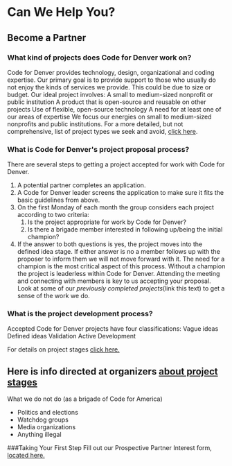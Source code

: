 # Can We Help You?

## Become a Partner
### What kind of projects does Code for Denver work on?
Code for Denver provides technology, design, organizational and coding expertise. Our primary goal is to provide support to those who usually do not enjoy the kinds of services we provide. This could be due to size or budget. Our ideal project involves:
A small to medium-sized nonprofit or public institution
A product that is open-source and reusable on other projects
Use of flexible, open-source technology
A need for at least one of our areas of expertise
We focus our energies on small to medium-sized nonprofits and public institutions. For a more detailed, but not comprehensive, list of project types we seek and avoid, [click here](https://docs.google.com/drawings/d/1k5xG6qdqwC0XFu2U5T2DhJtyXk13lh1hdsiIMUFVNNg/edit).
### What is Code for Denver's project proposal process?
There are several steps to getting a project accepted for work with Code for Denver.
1. A potential partner completes an application.
2. A Code for Denver leader screens the application to make sure it fits the basic guidelines from above.
3. On the first Monday of each month the group considers each project according to two criteria:
    1. Is the project appropriate for work by Code for Denver?
    2. Is there a brigade member interested in following up/being the initial champion?
4. If the answer to both questions is yes, the project moves into the defined idea stage. If either answer is no a member follows up with the proposer to inform them we will not move forward with it.
The need for a champion is the most critical aspect of this process. Without a champion the project is leaderless within Code for Denver. Attending the meeting and connecting with members is key to us accepting your proposal.
Look at some of our *previously completed projects*(link this text) to get a sense of the work we do.
### What is the project development process?
Accepted Code for Denver projects have four classifications:
Vague ideas
Defined ideas
Validation
Active Development

For details on project stages [click here.](https://docs.google.com/document/d/1vdVOLMUURX4Gj5_UCxZdz8iQ5FIHATVlDYn_ag2NBGg/)

Here is info directed at organizers [about project stages](https://docs.google.com/document/d/1ddbdewkcRGrDgeyx2W2jfYllvx5XnmGZ4ccppSWopFw/)
--
What we do not do (as a brigade of Code for America)
- Politics and elections
- Watchdog groups
- Media organizations
- Anything illegal

###Taking Your First Step
Fill out our Prospective Partner Interest form, [located here.](https://docs.google.com/forms/d/1OJM4j7vDuaJhNAsgmMvggJ5CBIqlZghdx2wY1fvp7L0/viewform)
